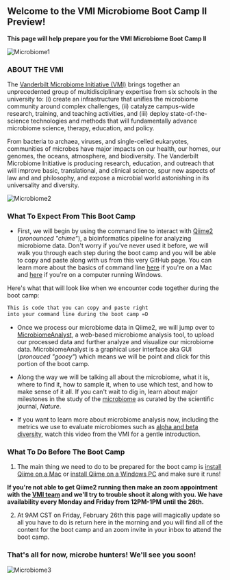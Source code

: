 ## Welcome to the VMI Microbiome Boot Camp II Preview!

**This page will help prepare you for the VMI Microbiome Boot Camp II**

![Microbiome1](https://media.nature.com/w700/magazine-assets/d41586-020-00193-3/d41586-020-00193-3_17582910.jpg)

### ABOUT THE VMI 

The [Vanderbilt Microbiome Initiative (VMI)](https://lab.vanderbilt.edu/microbiome/) brings together an unprecedented group of multidisciplinary expertise from six schools in the university to: (i) create an infrastructure that unifies the microbiome community around complex challenges, (ii) catalyze campus-wide research, training, and teaching activities, and (iii) deploy state-of-the-science technologies and methods that will fundamentally advance microbiome science, therapy, education, and policy.

From bacteria to archaea, viruses, and single-celled eukaryotes, communities of microbes have major impacts on our health, our homes, our genomes, the oceans, atmosphere, and biodiversity. The Vanderbilt Microbiome Initiative is producing research, education, and outreach that will improve basic, translational, and clinical science, spur new aspects of law and and philosophy, and expose a microbial world astonishing in its universality and diversity.

![Microbiome2](https://static01.nyt.com/images/2017/11/07/science/07BRODY/07BRODY-articleLarge.jpg?quality=75&auto=webp&disable=upscale)

### What To Expect From This Boot Camp

- First, we will begin by using the command line to interact with [Qiime2](https://qiime2.org/) (_pronounced "chime"_), a bioinformatics pipeline for analyzing microbiome data. Don't worry if you've never used it before, we will walk you through each step during the boot camp and you will be able to copy and paste along with us from this very GitHub page. You can learn more about the basics of command line [here](https://youtu.be/5XgBd6rjuDQ) if you're on a Mac and [here](https://youtu.be/MBBWVgE0ewk) if you're on a computer running Windows.

Here's what that will look like when we encounter code together during the boot camp:
```markdown 
This is code that you can copy and paste right 
into your command line during the boot camp =D
```
- Once we process our microbiome data in Qiime2, we will jump over to [MicrobiomeAnalyst](https://www.microbiomeanalyst.ca), a web-based microbiome analysis tool, to upload our processed data and further analyze and visualize our microbiome data. MicrobiomeAnalyst is a graphical user interface aka GUI (_pronouced "gooey"_) which means we will be point and click for this portion of the boot camp.  

- Along the way we will be talking all about the microbiome, what it is, where to find it, how to sample it, when to use which test, and how to make sense of it all. If you can't wait to dig in, learn about major milestones in the study of the [microbiome](https://www.nature.com/immersive/d42859-019-00041-z/index.html?utm_source=twitter&utm_medium=social&utm_campaign=mile-humanmicrobiotaresearchintgutbrainaxis) as curated by the scientific journal, _Nature_. 

- If you want to learn more about microbiome analysis now, including the metrics we use to evaluate microbiomes such as [alpha and beta diversity](https://youtu.be/CQaFT_vVQvw), watch this video from the VMI for a gentle introduction. 

### What To Do Before The Boot Camp

1) The main thing we need to do to be prepared for the boot camp is [install Qiime on a Mac](https://youtu.be/1vRQ2MPRRpo) or [install Qiime on a Windows PC](https://youtu.be/b4l_wIJ1dwE) and make sure it runs! 

**If you're not able to get Qiime2 running then make an zoom appointment with the [VMI team](mailto:robert.h.markowitz@vanderbilt.edu) and we'll try to trouble shoot it along with you. We have availability every Monday and Friday from 12PM-1PM until the 26th.**

2) At 9AM CST on Friday, February 26th this page will magically update so all you have to do is return here in the morning and you will find all of the content for the boot camp and an zoom invite in your inbox to attend the boot camp.

### That's all for now, microbe hunters! We'll see you soon! 

![Microbiome3](https://media.nature.com/lw800/magazine-assets/d41586-020-00194-2/d41586-020-00194-2_17582908.jpg)





